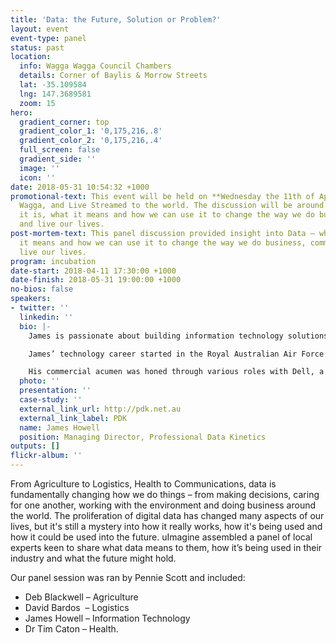 ```yaml
---
title: 'Data: the Future, Solution or Problem?'
layout: event
event-type: panel
status: past
location:
  info: Wagga Wagga Council Chambers
  details: Corner of Baylis & Morrow Streets
  lat: -35.109584
  lng: 147.3689581
  zoom: 15
hero:
  gradient_corner: top
  gradient_color_1: '0,175,216,.8'
  gradient_color_2: '0,175,216,.4'
  full_screen: false
  gradient_side: ''
  image: ''
  icon: ''
date: 2018-05-31 10:54:32 +1000
promotional-text: This event will be held on **Wednesday the 11th of April** in Wagga
  Wagga, and Live Streamed to the world. The discussion will be around Data – what
  it is, what it means and how we can use it to change the way we do business, communicate
  and live our lives.
post-mortem-text: This panel discussion provided insight into Data – what it is, what
  it means and how we can use it to change the way we do business, communicate and
  live our lives.
program: incubation
date-start: 2018-04-11 17:30:00 +1000
date-finish: 2018-05-31 19:00:00 +1000
no-bios: false
speakers:
- twitter: ''
  linkedin: ''
  bio: |-
    James is passionate about building information technology solutions. He believes in an Australia in which where you choose to live and work is no impediment to opportunity, whether in your business or family. He created [PDK](http://pdk.net.au/) to bring global technology solutions to regional Australia. Establishing PDK as the preeminent technology company in the Riverina, NSW and now throughout Australia.

    James’ technology career started in the Royal Australian Air Force as a Communications and Information System Controller (CISCON), managing the advanced communication systems that keep the Air Force connected internally, with the other services, and with allied military forces worldwide. James active defence career saw him undertake several ‘tours of duty’.

    His commercial acumen was honed through various roles with Dell, a stint at Austrade and with the KAZ Group (now Fujitsu).
  photo: ''
  presentation: ''
  case-study: ''
  external_link_url: http://pdk.net.au
  external_link_label: PDK
  name: James Howell
  position: Managing Director, Professional Data Kinetics
outputs: []
flickr-album: ''
---
```

From Agriculture to Logistics, Health to Communications, data is fundamentally changing how we do things – from making decisions, caring for one another, working with the environment and doing business around the world. The proliferation of digital data has changed many aspects of our lives, but it's still a mystery into how it really works, how it's being used and how it could be used into the future. uImagine assembled a panel of local experts keen to share what data means to them, how it’s being used in their industry and what the future might hold.

Our panel session was ran by Pennie Scott and included:

* Deb Blackwell – Agriculture
* David Bardos  – Logistics
* James Howell – Information Technology
* Dr Tim Caton – Health.